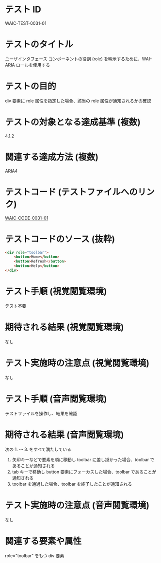 

# テスト ID
WAIC-TEST-0031-01

# テストのタイトル
ユーザインタフェース コンポーネントの役割 (role) を明示するために、WAI-ARIA ロールを使用する

# テストの目的
div 要素に role 属性を指定した場合、該当の role 属性が通知されるかの確認

# テストの対象となる達成基準 (複数)
4.1.2

# 関連する達成方法 (複数)
ARIA4

# テストコード (テストファイルへのリンク)
[WAIC-CODE-0031-01](https://waic.github.io/as_test/WAIC-CODE/WAIC-CODE-0031-01.html)

# テストコードのソース (抜粋)
```html
<div role="toolbar">
    <button>Home</button>
    <button>Refresh</button>
    <button>Help</button>
</div>
```

# テスト手順 (視覚閲覧環境)
テスト不要

# 期待される結果 (視覚閲覧環境)
なし

# テスト実施時の注意点 (視覚閲覧環境)
なし

# テスト手順 (音声閲覧環境)
テストファイルを操作し、結果を確認

# 期待される結果 (音声閲覧環境)
次の 1. 〜 3. をすべて満たしている
1. 矢印キーなどで要素を順に移動し toolbar に差し掛かった場合、toolbar であることが通知される
2. tab キーで移動し button 要素にフォーカスした場合、toolbar であることが通知される
3. toolbar を通過した場合、toolbar を終了したことが通知される

# テスト実施時の注意点 (音声閲覧環境)
なし

# 関連する要素や属性
role="toolbar" をもつ div 要素


